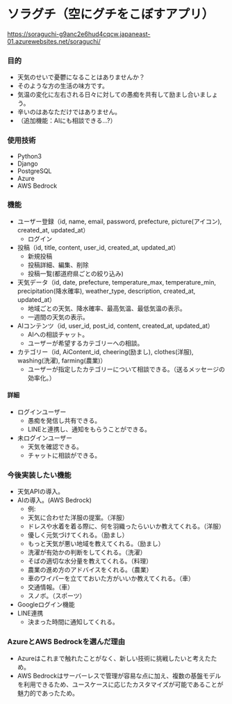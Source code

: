 # ソラグチ（空にグチをこぼすアプリ）
https://soraguchi-g9anc2e6hud4cqcw.japaneast-01.azurewebsites.net/soraguchi/

### 目的
- 天気のせいで憂鬱になることはありませんか？
- そのような方の生活の味方です。
- 気温の変化に左右される日々に対しての愚痴を共有して励まし合いましょう。
- 辛いのはあなただけではありません。
- （追加機能：AIにも相談できる...?）

### 使用技術
- Python3
- Django
- PostgreSQL
- Azure
- AWS Bedrock

### 機能
- ユーザー登録（id, name, email, password, prefecture, picture(アイコン), created_at, updated_at）
  - ログイン
- 投稿（id, title, content, user_id, created_at, updated_at）
  - 新規投稿
  - 投稿詳細、編集、削除
  - 投稿一覧(都道府県ごとの絞り込み)
- 天気データ（id, date, prefecture, temperature_max, temperature_min,　precipitation(降水確率), weather_type, description, created_at, updated_at）
  - 地域ごとの天気、降水確率、最高気温、最低気温の表示。
  - 一週間の天気の表示。
- AIコンテンツ（id, user_id, post_id, content, created_at, updated_at）
  - AIへの相談チャット。
  - ユーザーが希望するカテゴリーへの相談。
- カテゴリー（id, AiContent_id, cheering(励まし), clothes(洋服), washing(洗濯), farming(農業)）
  - ユーザーが指定したカテゴリーについて相談できる。（送るメッセージの効率化。）

#### 詳細
- ログインユーザー
  - 愚痴を発信し共有できる。
  - LINEと連携し、通知をもらうことができる。
- 未ログインユーザー
  - 天気を確認できる。
  - チャットに相談ができる。

### 今後実装したい機能
- 天気APIの導入。
- AIの導入。(AWS Bedrock)
  - 例: 
  - 天気に合わせた洋服の提案。（洋服）
  - ドレスや水着を着る際に、何を羽織ったらいいか教えてくれる。（洋服）
  - 優しく元気づけてくれる。（励まし）
  - もっと天気が悪い地域を教えてくれる。（励まし）
  - 洗濯が有効かの判断をしてくれる。（洗濯）
  - そばの適切な水分量を教えてくれる。（料理）
  - 農業の進め方のアドバイスをくれる。（農業）
  - 車のワイパーを立てておいた方がいいか教えてくれる。（車）
  - 交通情報。（車）
  - スノボ。（スポーツ）
- Googleログイン機能
- LINE連携
  - 決まった時間に通知してくれる。

### AzureとAWS Bedrockを選んだ理由
- Azureはこれまで触れたことがなく、新しい技術に挑戦したいと考えたため。
- AWS Bedrockはサーバーレスで管理が容易な点に加え、複数の基盤モデルを利用できるため、ユースケースに応じたカスタマイズが可能であることが魅力的であったため。


